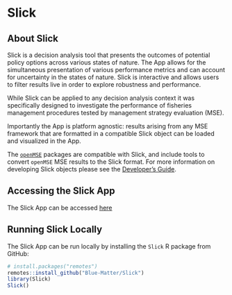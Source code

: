 
<!-- README.md is generated from README.Rmd. Please edit that file -->

# Slick

<!-- badges: start -->
<!-- badges: end -->

## About Slick

Slick is a decision analysis tool that presents the outcomes of
potential policy options across various states of nature. The App allows
for the simultaneous presentation of various performance metrics and can
account for uncertainty in the states of nature. Slick is interactive
and allows users to filter results live in order to explore robustness
and performance.

While Slick can be applied to any decision analysis context it was
specifically designed to investigate the performance of fisheries
management procedures tested by management strategy evaluation (MSE).

Importantly the App is platform agnostic: results arising from any MSE
framework that are formatted in a compatible Slick object can be loaded
and visualized in the App.

The [`openMSE`](https://openMSE.com) packages are compatible with Slick,
and include tools to convert `openMSE` MSE results to the Slick format.
For more information on developing Slick objects please see the
[Developer’s Guide]().

## Accessing the Slick App

The Slick App can be accessed
[here](https://shiny.bluematterscience.com/app/slick)

## Running Slick Locally

The Slick App can be run locally by installing the `Slick` R package
from GitHub:

``` r
# install.packages("remotes")
remotes::install_github("Blue-Matter/Slick")
library(Slick)
Slick()
```
